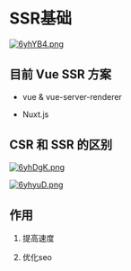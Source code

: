 # SSR基础

[![6yhYB4.png](https://s3.ax1x.com/2021/03/16/6yhYB4.png)](https://imgtu.com/i/6yhYB4)

## 目前 Vue SSR 方案

- vue & vue-server-renderer

- Nuxt.js

## CSR 和 SSR 的区别

[![6yhDgK.png](https://s3.ax1x.com/2021/03/16/6yhDgK.png)](https://imgtu.com/i/6yhDgK)

[![6yhyuD.png](https://s3.ax1x.com/2021/03/16/6yhyuD.png)](https://imgtu.com/i/6yhyuD)

## 作用

1. 提高速度

2. 优化seo